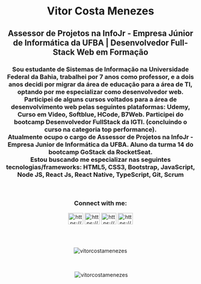 <h1 align="center">Vitor Costa Menezes</h1>
<h2 align="center">Assessor de Projetos na InfoJr - Empresa Júnior de Informática da UFBA | Desenvolvedor Full-Stack Web em Formação</h2>

<h3 align="center">Sou estudante de Sistemas de Informação na Universidade Federal da Bahia, trabalhei por 7 anos como professor, e a dois anos decidi por migrar da área de educação para a área de TI, optando por me especializar como desenvolvedor web.<br />
  Participei de alguns cursos voltados para a área de desenvolvimento web pelas seguintes plataformas: Udemy, Curso em Video, Softblue, HCode, B7Web. Participei do bootcamp Desenvolvedor FullStack da IGTI. (concluindo o curso na categoria top performance).<br />
  Atualmente ocupo o cargo de Assessor de Projetos na InfoJr - Empresa Junior de Informática da UFBA. Aluno da turma 14 do bootcamp GoStack da RocketSeat.<br /> Estou buscando me especializar nas seguintes tecnologias/frameworks: HTML5, CSS3, Bootstrap, JavaScript, Node JS, React Js, React Native, TypeScript, Git, Scrum</h3>
<br />
<h3 align="center">Connect with me:</h3>
<p align="center">
<a href="https://www.linkedin.com/in/vitor-costa-10073089/" target="blank"><img align="center" src="https://cdn.jsdelivr.net/npm/simple-icons@3.0.1/icons/linkedin.svg" alt="https://www.linkedin.com/in/vitor-costa-10073089/" height="30" width="40" /></a>
<a href="https://www.facebook.com/vitor.costa.12327608/" target="blank"><img align="center" src="https://cdn.jsdelivr.net/npm/simple-icons@3.0.1/icons/facebook.svg" alt="https://www.facebook.com/vitor.costa.12327608/" height="30" width="40" /></a>
<a href="https://www.instagram.com/vitrovisck/" target="blank"><img align="center" src="https://cdn.jsdelivr.net/npm/simple-icons@3.0.1/icons/instagram.svg" alt="https://www.instagram.com/vitrovisck/" height="30" width="40" /></a>
  <a href="https://app.rocketseat.com.br/me/vitor-costa-1590345393" target="blank"><img align="center" src="https://avatars1.githubusercontent.com/u/28929274?s=280&v=4" alt="https://www.instagram.com/vitrovisck/" height="30" width="40" /></a>
</p>
<br />





<br />
<p align="center"><img align="center" src="https://github-readme-stats.vercel.app/api/top-langs?username=vitorcostamenezes&show_icons=true&locale=en&layout=compact" alt="vitorcostamenezes" /></p>
<br />
<p align="center">&nbsp;<img align="center" src="https://github-readme-stats.vercel.app/api?username=vitorcostamenezes&show_icons=true&locale=en" alt="vitorcostamenezes" /></p>
